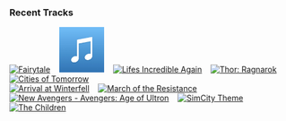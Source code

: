 ### Recent Tracks
[<img src='https://lastfm.freetls.fastly.net/i/u/300x300/d512161ae8254769c79726586a503bf9.png' width='16%' height='16%' alt='Fairytale'>](https://www.last.fm/music/harry%2bgregson-williams/_/fairytale)&nbsp;&nbsp;&nbsp;&nbsp;[<img src='https://github.com/atfinke/atfinke/blob/master/placeholder.jpeg?raw=true' width='16%' height='16%' alt='Paint It, Black'>](https://www.last.fm/music/ramin%2bdjawadi/_/paint%2bit%252c%2bblack)&nbsp;&nbsp;&nbsp;&nbsp;[<img src='https://lastfm.freetls.fastly.net/i/u/300x300/cc0b5e364a0f42d6835e2154a94cf36b.png' width='16%' height='16%' alt='Lifes Incredible Again'>](https://www.last.fm/music/michael%2bgiacchino/_/life%2527s%2bincredible%2bagain)&nbsp;&nbsp;&nbsp;&nbsp;[<img src='https://lastfm.freetls.fastly.net/i/u/300x300/cd56b61ebdff940cf46da16cab537e93.png' width='16%' height='16%' alt='Thor: Ragnarok'>](https://www.last.fm/music/mark%2bmothersbaugh/_/thor%253a%2bragnarok)&nbsp;&nbsp;&nbsp;&nbsp;[<img src='https://lastfm.freetls.fastly.net/i/u/300x300/c3eee0fbaa9748fec8dded45340f3ff1.png' width='16%' height='16%' alt='Cities of Tomorrow'>](https://www.last.fm/music/chris%2btilton/_/cities%2bof%2btomorrow)&nbsp;&nbsp;&nbsp;&nbsp;<br>[<img src='https://lastfm.freetls.fastly.net/i/u/300x300/42a9e8dcf034bac4ae0647cf80c2f060.png' width='16%' height='16%' alt='Arrival at Winterfell'>](https://www.last.fm/music/ramin%2bdjawadi/_/arrival%2bat%2bwinterfell)&nbsp;&nbsp;&nbsp;&nbsp;[<img src='https://lastfm.freetls.fastly.net/i/u/300x300/ddf9879fbba5c96017bfc3430a3fda41.png' width='16%' height='16%' alt='March of the Resistance'>](https://www.last.fm/music/john%2bwilliams/_/march%2bof%2bthe%2bresistance)&nbsp;&nbsp;&nbsp;&nbsp;[<img src='https://lastfm.freetls.fastly.net/i/u/300x300/f2ac592a96fa4214864b363e02635b33.png' width='16%' height='16%' alt='New Avengers - Avengers: Age of Ultron'>](https://www.last.fm/music/danny%2belfman/_/new%2bavengers%2b-%2bavengers%253a%2bage%2bof%2bultron)&nbsp;&nbsp;&nbsp;&nbsp;[<img src='https://lastfm.freetls.fastly.net/i/u/300x300/72c8d5260fe2453989eece2314673fca.png' width='16%' height='16%' alt='SimCity Theme'>](https://www.last.fm/music/chris%2btilton/_/simcity%2btheme)&nbsp;&nbsp;&nbsp;&nbsp;[<img src='https://lastfm.freetls.fastly.net/i/u/300x300/d9bbc0f358bd4a7fcaba358b105a3e19.png' width='16%' height='16%' alt='The Children'>](https://www.last.fm/music/ramin%2bdjawadi/_/the%2bchildren)&nbsp;&nbsp;&nbsp;&nbsp;<br>